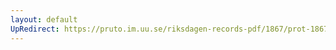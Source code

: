 ```yaml
---
layout: default
UpRedirect: https://pruto.im.uu.se/riksdagen-records-pdf/1867/prot-1867--fk--506/prot-1867--fk--506_032.pdf
---
```

